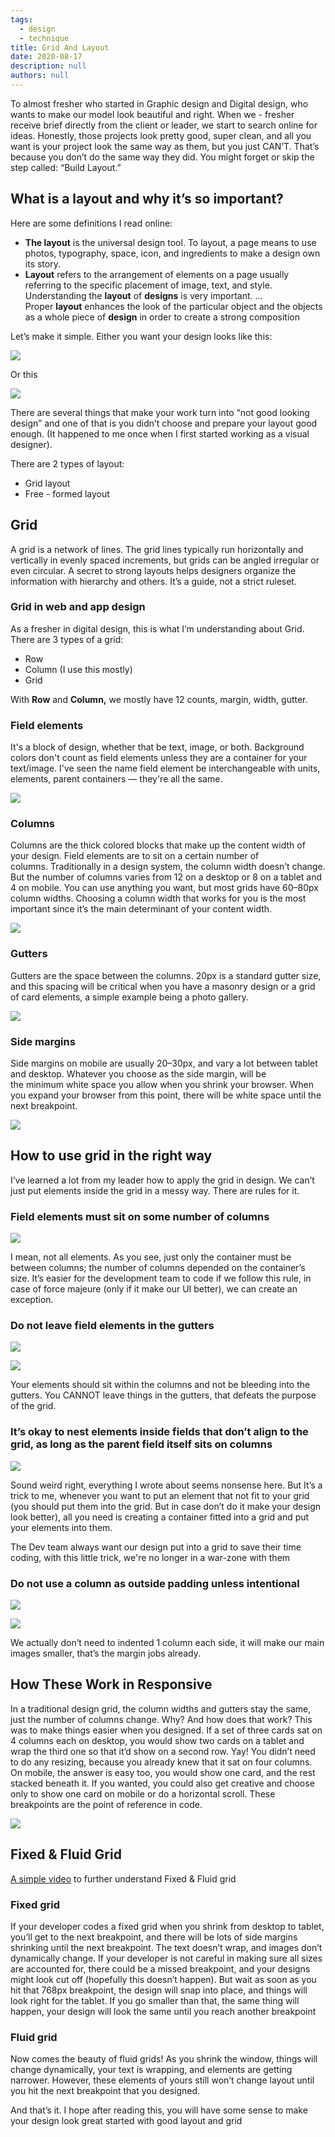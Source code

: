 ```yaml
---
tags: 
  - design
  - technique
title: Grid And Layout
date: 2020-08-17
description: null
authors: null
---
```


To almost fresher who started in Graphic design and Digital design, who wants to make our model look beautiful and right. When we - fresher receive brief directly from the client or leader, we start to search online for ideas. Honestly, those projects look pretty good, super clean, and all you want is your project look the same way as them, but you just CAN’T. That’s because you don’t do the same way they did. You might forget or skip the step called: “Build Layout.”

## What is a layout and why it’s so important?
Here are some definitions I read online:
* **The layout** is the universal design tool. To layout, a page means to use photos, typography, space, icon, and ingredients to make a design own its story.
* **Layout** refers to the arrangement of elements on a page usually referring to the specific placement of image, text, and style. Understanding the **layout** of **designs** is very important. ... Proper **layout** enhances the look of the particular object and the objects as a whole piece of **design** in order to create a strong composition

Let’s make it simple. Either you want your design looks like this:

![](assets/grid-and-layout_3bdce6d13717bd0834f92c4a79970069_md5.webp)

Or this

![](assets/grid-and-layout_36c8e99a111f6eed2d177b9b0eb8228f_md5.webp)

There are several things that make your work turn into “not good looking design” and one of that is you didn’t choose and prepare your layout good enough. (It happened to me once when I first started working as a visual designer).

There are 2 types of layout:
* Grid layout
* Free - formed layout

## Grid
A grid is a network of lines. The grid lines typically run horizontally and vertically in evenly spaced increments, but grids can be angled irregular or even circular. A secret to strong layouts helps designers organize the information with hierarchy and others. It’s a guide, not a strict ruleset.

### Grid in web and app design
As a fresher in digital design, this is what I’m understanding about Grid. There are 3 types of a grid:
* Row
* Column (I use this mostly)
* Grid

With **Row** and **Column,** we mostly have 12 counts, margin, width, gutter.

### Field elements
It's a block of design, whether that be text, image, or both. Background colors don't count as field elements unless they are a container for your text/image. I've seen the name field element be interchangeable with units, elements, parent containers — they're all the same.

![](assets/grid-and-layout_1d7ff36ad43140f04c22a1344327120a_md5.webp)

### Columns
Columns are the thick colored blocks that make up the content width of your design. Field elements are to sit on a certain number of columns. Traditionally in a design system, the column width doesn’t change. But the number of columns varies from 12 on a desktop or 8 on a tablet and 4 on mobile. You can use anything you want, but most grids have 60–80px column widths. Choosing a column width that works for you is the most important since it’s the main determinant of your content width.

![](assets/grid-and-layout_910a469e5bc586180f41f88680bba4bd_md5.webp)

### Gutters
Gutters are the space between the columns. 20px is a standard gutter size, and this spacing will be critical when you have a masonry design or a grid of card elements, a simple example being a photo gallery.

![](assets/grid-and-layout_024c62923ce47df299bd7ee36aa26a77_md5.webp)

### Side margins
Side margins on mobile are usually 20–30px, and vary a lot between tablet and desktop. Whatever you choose as the side margin, will be the minimum white space you allow when you shrink your browser. When you expand your browser from this point, there will be white space until the next breakpoint.

![](assets/grid-and-layout_a043920fee14ac284854524a4e074fd1_md5.webp)

## How to use grid in the right way
I’ve learned a lot from my leader how to apply the grid in design. We can’t just put elements inside the grid in a messy way. There are rules for it.

### Field elements must sit on some number of columns
![](assets/grid-and-layout_99ba657b5b121158b61df8f51c3935df_md5.webp)

I mean, not all elements. As you see, just only the container must be between columns; the number of columns depended on the container’s size. It’s easier for the development team to code if we follow this rule, in case of force majeure (only if it make our UI better), we can create an exception.

### Do not leave field elements in the gutters
![](assets/grid-and-layout_c7cd9400e4b6a7c96f2df3c7f24791f9_md5.webp)

![](assets/grid-and-layout_7417c8675f9f592d8b8fee0d635848e8_md5.webp)

Your elements should sit within the columns and not be bleeding into the gutters. You CANNOT leave things in the gutters, that defeats the purpose of the grid.

### It’s okay to nest elements inside fields that don’t align to the grid, as long as the parent field itself sits on columns
![](assets/grid-and-layout_7df1c65ee21b0bfe2452413491f8f9bf_md5.webp)

Sound weird right, everything I wrote about seems nonsense here. But It’s a trick to me, whenever you want to put an element that not fit to your grid (you should put them into the grid. But in case don’t do it make your design look better), all you need is creating a container fitted into a grid and put your elements into them.

The Dev team always want our design put into a grid to save their time coding, with this little trick, we're no longer in a war-zone with them

### Do not use a column as outside padding unless intentional
![](assets/grid-and-layout_4052e7ff934548603afc4e9abb43548d_md5.webp)

![](assets/grid-and-layout_a106abd338fb3f0957d15d343faef1c5_md5.webp)

We actually don’t need to indented 1 column each side, it will make our main images smaller, that’s the margin jobs already.

## How These Work in Responsive
In a traditional design grid, the column widths and gutters stay the same, just the number of columns change. Why? And how does that work? This was to make things easier when you designed. If a set of three cards sat on 4 columns each on desktop, you would show two cards on a tablet and wrap the third one so that it’d show on a second row. Yay! You didn’t need to do any resizing, because you already knew that it sat on four columns. On mobile, the answer is easy too, you would show one card, and the rest stacked beneath it. If you wanted, you could also get creative and choose only to show one card on mobile or do a horizontal scroll. These breakpoints are the point of reference in code.

![](assets/grid-and-layout_f0045709ef2c31affbb508461c5229cd_md5.webp)

## Fixed & Fluid Grid
[A simple video](https://youtu.be/T6MCkGWSXa0) to further understand Fixed & Fluid grid

### Fixed grid
If your developer codes a fixed grid when you shrink from desktop to tablet, you’ll get to the next breakpoint, and there will be lots of side margins shrinking until the next breakpoint. The text doesn’t wrap, and images don’t dynamically change. If your developer is not careful in making sure all sizes are accounted for, there could be a missed breakpoint, and your designs might look cut off (hopefully this doesn’t happen). But wait as soon as you hit that 768px breakpoint, the design will snap into place, and things will look right for the tablet. If you go smaller than that, the same thing will happen, your design will look the same until you reach another breakpoint

### Fluid grid
Now comes the beauty of fluid grids! As you shrink the window, things will change dynamically, your text is wrapping, and elements are getting narrower. However, these elements of yours still won’t change layout until you hit the next breakpoint that you designed.

And that’s it. I hope after reading this, you will have some sense to make your design look great  started with good layout and grid
